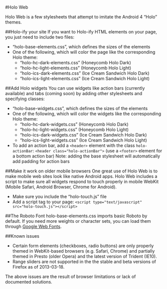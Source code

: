#Holo Web

Holo Web is a few stylesheets that attempt to imitate the Android 4 “Holo” themes.


##Holo-ify your site
If you want to Holo-ify HTML elements on your page, you just need to include two files:
* “holo-base-elements.css”, which defines the sizes of the elements
* One of the following, which will color the page like the corresponding Holo theme:
    - “holo-hc-dark-elements.css” (Honeycomb Holo Dark)
    - “holo-hc-light-elements.css” (Honeycomb Holo Light)
    - “holo-ics-dark-elements.css” (Ice Cream Sandwich Holo Dark)
    - “holo-ics-light-elements.css” (Ice Cream Sandwich Holo Light)

##Add Holo widgets
You can use widgets like action bars (currently available) and tabs (coming soon) by adding other stylesheets and specifying classes:
* “holo-base-widgets.css”, which defines the sizes of the elements
* One of the following, which will color the widgets like the corresponding Holo theme:
    - “holo-hc-dark-widgets.css” (Honeycomb Holo Dark)
    - “holo-hc-light-widgets.css” (Honeycomb Holo Light)
    - “holo-ics-dark-widgets.css” (Ice Cream Sandwich Holo Dark)
    - “holo-ics-light-widgets.css” (Ice Cream Sandwich Holo Light)
* To add an action bar, add a `<header>` element with the class `holo-actionBar`: `<header class="holo-actionBar">` (use a `<footer>` element for a bottom action bar)
Note: adding the base stylesheet will automatically add padding for action bars

##Make it work on older mobile browsers
One great use of Holo Web is to make mobile web sites look like native Android apps.  Holo Web includes a script to make sure all widgets respond to touch properly in mobile WebKit (Mobile Safari, Android Browser, Chrome for Android).
* Make sure you include the “holo-touch.js” file
* Add a script tag to your page: `<script type="text/javascript" src="holo-touch.js"></script>`

##The Roboto Font
holo-base-elements.css imports basic Roboto by default.  If you need more weights or character sets, you can load them through [Google Web Fonts](http://google.com/fonts#UsePlace:use/Collection:Roboto).

##Known issues
* Certain form elements (checkboxes, radio buttons) are only properly themed in WebKit-based browsers (e.g. Safari, Chrome) and partially themed in Presto (older Opera) and the latest version of Trident (IE10).
* Range sliders are not supported in the the stable and beta versions of Firefox as of 2013-03-18.

The above issues are the result of browser limitations or lack of documented solutions.